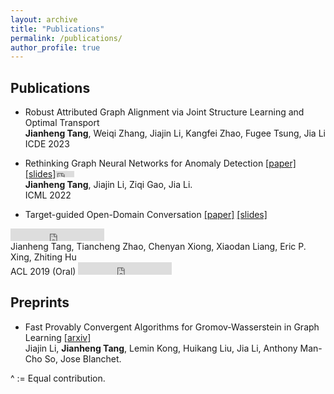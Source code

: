 ```yaml
---
layout: archive
title: "Publications"
permalink: /publications/
author_profile: true
---
```



## Publications
- Robust Attributed Graph Alignment via Joint Structure Learning and Optimal Transport <br>
  **Jianheng Tang**, Weiqi Zhang, Jiajin Li, Kangfei Zhao, Fugee Tsung, Jia Li <br>
  ICDE 2023
  
- Rethinking Graph Neural Networks for Anomaly Detection [[paper]](https://proceedings.mlr.press/v162/tang22b/tang22b.pdf) [[slides]](https://icml.cc/media/icml-2022/Slides/17968_le6HH92.pdf)<iframe src="https://ghbtns.com/github-btn.html?user=squareroot3&repo=rethinking-anomaly-detection&type=star&count=true" frameborder="0" scrolling="0" width="30" height="10" title="GitHub"></iframe><br>
  **Jianheng Tang**, Jiajin Li, Ziqi Gao, Jia Li. <br>
  ICML 2022

- Target-guided Open-Domain Conversation [[paper]](https://aclanthology.org/P19-1565.pdf) [[slides]](https://drive.google.com/file/d/1E4CRR2qG02GyEn7hYEH_rhr53Gkgo6Ki/view?usp=share_link)
<iframe src="https://ghbtns.com/github-btn.html?user=squareroot3&repo=target-guided-conversation&type=star&count=true" frameborder="0" scrolling="0" width="150" height="20" title="GitHub"></iframe><br>
Jianheng Tang, Tiancheng Zhao, Chenyan Xiong, Xiaodan Liang, Eric P. Xing, Zhiting Hu <br>
ACL 2019 (Oral)

<iframe src="https://ghbtns.com/github-btn.html?user=squareroot3&repo=target-guided-conversation&type=star&count=true" frameborder="0" scrolling="0" width="150" height="20" title="GitHub"></iframe>

## Preprints
- Fast Provably Convergent Algorithms for Gromov-Wasserstein in Graph Learning [[arxiv]](https://arxiv.org/abs/2205.08115) <br>
  Jiajin Li,  **Jianheng Tang**, Lemin Kong, Huikang Liu,  Jia Li, Anthony Man-Cho So, Jose Blanchet. <br>


  
^ := Equal contribution.
